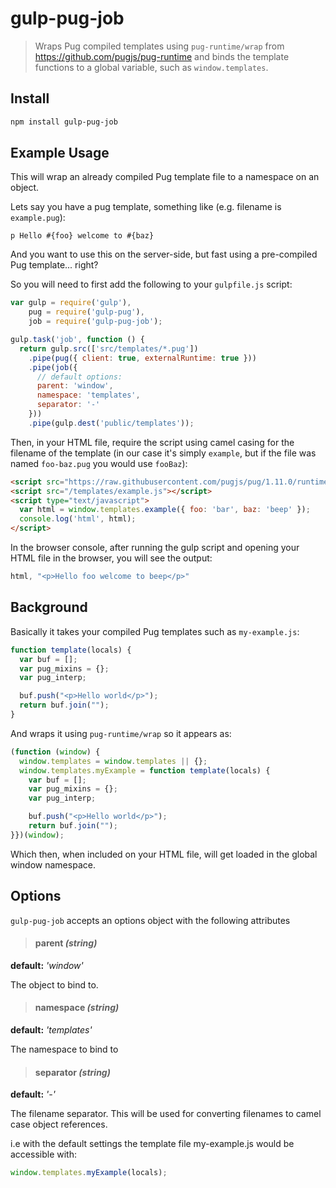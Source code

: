 
# gulp-pug-job

> Wraps Pug compiled templates using `pug-runtime/wrap` from <https://github.com/pugjs/pug-runtime> and binds the template functions to a global variable, such as `window.templates`.


## Install

```bash
npm install gulp-pug-job
```


## Example Usage

This will wrap an already compiled Pug template file to a namespace on an object.

Lets say you have a pug template, something like (e.g. filename is `example.pug`):

```pug
p Hello #{foo} welcome to #{baz}
```

And you want to use this on the server-side, but fast using a pre-compiled Pug template... right?

So you will need to first add the following to your `gulpfile.js` script:

```js
var gulp = require('gulp'),
    pug = require('gulp-pug'),
    job = require('gulp-pug-job');

gulp.task('job', function () {
  return gulp.src(['src/templates/*.pug'])
    .pipe(pug({ client: true, externalRuntime: true }))
    .pipe(job({
      // default options:
      parent: 'window',
      namespace: 'templates',
      separator: '-'
    }))
    .pipe(gulp.dest('public/templates'));
```

Then, in your HTML file, require the script using camel casing for the filename of the template (in our case it's simply `example`, but if the file was named `foo-baz.pug` you would use `fooBaz`):

```html
<script src="https://raw.githubusercontent.com/pugjs/pug/1.11.0/runtime.js"></script>
<script src="/templates/example.js"></script>
<script type="text/javascript">
  var html = window.templates.example({ foo: 'bar', baz: 'beep' });
  console.log('html', html);
</script>
```

In the browser console, after running the gulp script and opening your HTML file in the browser, you will see the output:

```js
html, "<p>Hello foo welcome to beep</p>"
```


## Background

Basically it takes your compiled Pug templates such as `my-example.js`:

```js
function template(locals) {
  var buf = [];
  var pug_mixins = {};
  var pug_interp;

  buf.push("<p>Hello world</p>");
  return buf.join("");
}
```

And wraps it using `pug-runtime/wrap` so it appears as:

```js
(function (window) {
  window.templates = window.templates || {};
  window.templates.myExample = function template(locals) {
    var buf = [];
    var pug_mixins = {};
    var pug_interp;

    buf.push("<p>Hello world</p>");
    return buf.join("");
}})(window);
```

Which then, when included on your HTML file, will get loaded in the global window namespace.


## Options

`gulp-pug-job` accepts an options object with the following attributes

> #### parent _(string)_

**default:** _'window'_

The object to bind to.

> #### namespace _(string)_

**default:** _'templates'_

The namespace to bind to

> #### separator _(string)_

**default:** _'-'_

The filename separator. This will be used for converting filenames to camel case object references.

i.e with the default settings the template file my-example.js would be accessible with:

```js
window.templates.myExample(locals);
```
